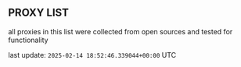 ## PROXY LIST

all proxies in this list were collected from open sources and tested for functionality

last update: `2025-02-14 18:52:46.339044+00:00` UTC